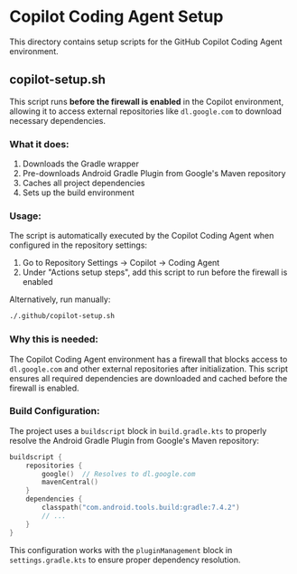 # Copilot Coding Agent Setup

This directory contains setup scripts for the GitHub Copilot Coding Agent environment.

## copilot-setup.sh

This script runs **before the firewall is enabled** in the Copilot environment, allowing it to access external repositories like `dl.google.com` to download necessary dependencies.

### What it does:

1. Downloads the Gradle wrapper
2. Pre-downloads Android Gradle Plugin from Google's Maven repository
3. Caches all project dependencies
4. Sets up the build environment

### Usage:

The script is automatically executed by the Copilot Coding Agent when configured in the repository settings:

1. Go to Repository Settings → Copilot → Coding Agent
2. Under "Actions setup steps", add this script to run before the firewall is enabled

Alternatively, run manually:
```bash
./.github/copilot-setup.sh
```

### Why this is needed:

The Copilot Coding Agent environment has a firewall that blocks access to `dl.google.com` and other external repositories after initialization. This script ensures all required dependencies are downloaded and cached before the firewall is enabled.

### Build Configuration:

The project uses a `buildscript` block in `build.gradle.kts` to properly resolve the Android Gradle Plugin from Google's Maven repository:

```kotlin
buildscript {
    repositories {
        google()  // Resolves to dl.google.com
        mavenCentral()
    }
    dependencies {
        classpath("com.android.tools.build:gradle:7.4.2")
        // ...
    }
}
```

This configuration works with the `pluginManagement` block in `settings.gradle.kts` to ensure proper dependency resolution.
